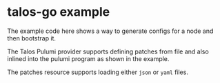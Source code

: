# talos-go example

The example code here shows a way to generate configs for a node and then bootstrap it.

The Talos Pulumi provider supports defining patches from file and also inlined into the pulumi program as shown in the example.

The patches resource supports loading either `json` or `yaml` files.
